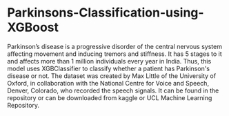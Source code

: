# Parkinsons-Classification-using-XGBoost
Parkinson’s disease is a progressive disorder of the central nervous system affecting movement and inducing tremors and stiffness. It has 5 stages to it and affects more than 1 million individuals every year in India. 
Thus, this model uses XGBClassifier to classify whether a patient has Parkinson's disease or not. The dataset was created by Max Little of the University of Oxford, in collaboration with the National Centre for Voice and Speech, Denver, Colorado, who recorded the speech signals. It can be found in the repository or can be downloaded from kaggle or UCL Machine Learning Repository.
